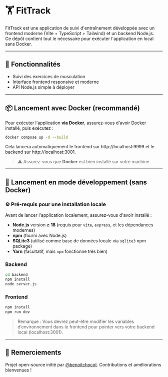 # 🏋️ FitTrack

FitTrack est une application de suivi d'entraînement développée avec un frontend moderne (Vite + TypeScript + Tailwind) et un backend Node.js.  
Ce dépôt contient tout le nécessaire pour exécuter l'application en local sans Docker.

---

## 🚀 Fonctionnalités

- Suivi des exercices de musculation
- Interface frontend responsive et moderne
- API Node.js simple à déployer

---


## 📦 Lancement avec Docker (recommandé)

Pour exécuter l'application **via Docker**, assurez-vous d'avoir Docker installé, puis exécutez :

```bash
docker compose up -d --build
```
Cela lancera automatiquement le frontend sur http://localhost:9999 et le backend sur http://localhost:3001.

> ⚠️ Assurez-vous que **Docker** est bien installé sur votre machine.

---

## 🧪 Lancement en mode développement (sans Docker)

### ⚙️ Pré-requis pour une installation locale

Avant de lancer l'application localement, assurez-vous d'avoir installé :

- **Node.js** version **≥ 18** (requis pour `vite`, `express`, et les dépendances modernes)
- **npm** (fourni avec Node.js)
- **SQLite3** (utilisé comme base de données locale via `sqlite3` npm package)
- **Yarn** (facultatif, mais `npm` fonctionne très bien)


### Backend

```bash
cd backend
npm install
node server.js
```

### Frontend

```bash
npm install
npm run dev
```

> Remarque : Vous devrez peut-être modifier les variables d’environnement dans le frontend pour pointer vers votre backend local (localhost:3001).

---


## 🙏 Remerciements

Projet open-source initié par [@benoitchocot](https://github.com/benoitchocot). Contributions et améliorations bienvenues !
